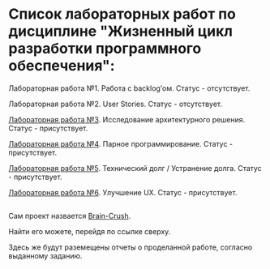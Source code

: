 

# Список лабораторных работ по дисциплине "Жизненный цикл разработки программного обеспечения":

Лабораторная работа №1. Работа с backlog’ом. Статус - отсутствует.

Лабораторная работа №2. User Stories. Статус - отсутствует.

[Лабораторная работа №3](https://github.com/oooNAKooo/BSUIR/tree/main/6%20sem/GCRPO/lab_3). Исследование архитектурного решения. Статус - присутствует.

[Лабораторная работа №4](https://github.com/oooNAKooo/BSUIR/tree/main/6%20sem/GCRPO/lab_4). Парное программирование. Статус - присутствует.

[Лабораторная работа №5](https://github.com/oooNAKooo/BSUIR/tree/main/6%20sem/GCRPO/lab_5). Технический долг / Устранение долга. Статус - присутствует.

[Лабораторная работа №6](https://github.com/oooNAKooo/BSUIR/tree/main/6%20sem/GCRPO/lab_6). Улучшение UX. Статус - присутствует.

##

Сам проект назвается [Brain-Сrush](https://github.com/oooNAKooo/Brain-Crush). 

Найти его можете, перейдя по ссылке сверху.

Здесь же будут раземещены отчеты о проделанной работе, согласно выданному заданию.
